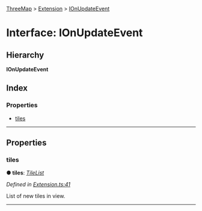 [ThreeMap](../README.md) > [Extension](../modules/extension.md) > [IOnUpdateEvent](../interfaces/extension.ionupdateevent.md)

# Interface: IOnUpdateEvent

## Hierarchy

**IOnUpdateEvent**

## Index

### Properties

* [tiles](extension.ionupdateevent.md#tiles)

---

## Properties

<a id="tiles"></a>

###  tiles

**● tiles**: *[TileList](../classes/tilelist.tilelist-1.md)*

*Defined in [Extension.ts:41](https://github.com/areknawo/Three-Map/blob/41e1f78/src/Extension.ts#L41)*

List of new tiles in view.

___

